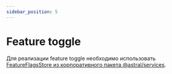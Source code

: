 ```yaml
---
sidebar_position: 5
---
```


# Feature toggle

Для реализации feature toggle необходимо использовать [FeatureFlagsStore из корпоративного пакета @astral/services](https://www.npmjs.com/package/@astral/services#FeatureFlags).
